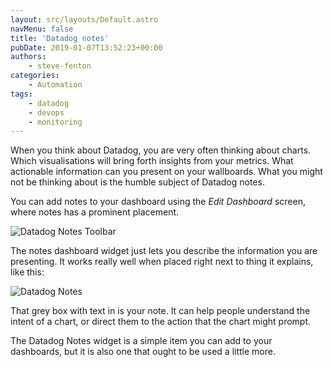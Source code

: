 ```yaml
---
layout: src/layouts/Default.astro
navMenu: false
title: 'Datadog notes'
pubDate: 2019-01-07T13:52:23+00:00
authors:
    - steve-fenton
categories:
    - Automation
tags:
    - datadog
    - devops
    - monitoring
---
```


When you think about Datadog, you are very often thinking about charts. Which visualisations will bring forth insights from your metrics. What actionable information can you present on your wallboards. What you might not be thinking about is the humble subject of Datadog notes.

You can add notes to your dashboard using the *Edit Dashboard* screen, where notes has a prominent placement.

![Datadog Notes Toolbar](/img/2019/01/datadog-notes-toolbar.png)

The notes dashboard widget just lets you describe the information you are presenting. It works really well when placed right next to thing it explains, like this:

![Datadog Notes](/img/2019/01/datadog-notes.png)

That grey box with text in is your note. It can help people understand the intent of a chart, or direct them to the action that the chart might prompt.

The Datadog Notes widget is a simple item you can add to your dashboards, but it is also one that ought to be used a little more.